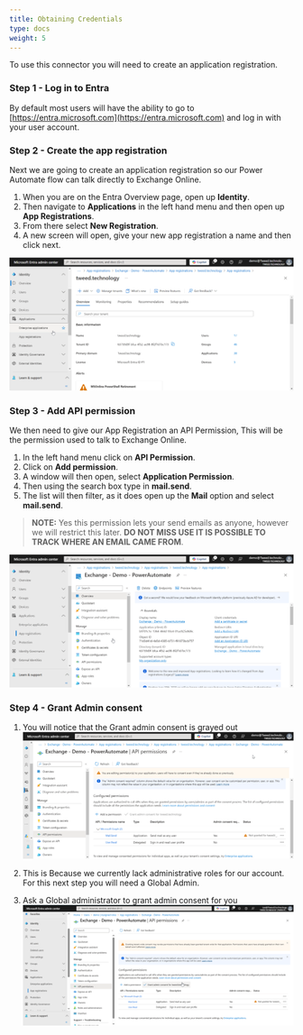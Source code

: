 ```yaml
---
title: Obtaining Credentials
type: docs
weight: 5
---
```


To use this connector you will need to create an application registration.

### Step 1 - Log in to Entra

By default most users will have the ability to go to [https://entra.microsoft.com](https://entra.microsoft.com)
and log in with your user account. 


### Step 2 - Create the app registration

Next we are going to create an application registration so our Power Automate flow can talk directly to Exchange Online.

1. When you are on the Entra Overview page, open up **Identity**.
2. Then navigate to **Applications** in the left hand menu and then open up **App Registrations**. 
3. From there select **New Registration**.
4. A new screen will open, give your new app registration a name and then click next.

![alt text](brave_T1ciTpvWmI.gif)


### Step 3 - Add API permission

We then need to give our App Registration an API Permission, This will be the permission used to talk to Exchange Online. 

1. In the left hand menu click on **API Permission**.
2. Click on **Add permission**.
3. A window will then open, select **Application Permission**.
4. Then using the search box type in **mail.send**.
5. The list will then filter, as it does open up the **Mail** option and select **mail.send**.

> **NOTE:** Yes this permission lets your send emails as anyone, however we will restrict this later. **DO NOT MISS USE IT IS POSSIBLE TO TRACK WHERE AN EMAIL CAME FROM**.

![alt text](brave_pyTrq7A2fH.gif)


### Step 4 - Grant Admin consent

1. You will notice that the Grant admin consent is grayed out
![alt text](brave_w3uDbOYeBk.gif)

2. This is Because we currently lack administrative roles for our account. For this next step you will need a Global Admin. 

3. Ask a Global administrator to grant admin consent for you
![alt text](msedge_b9Xouwxtt7.gif)
